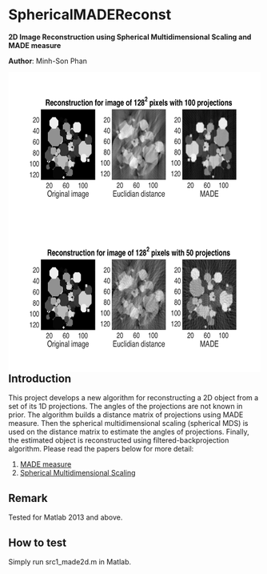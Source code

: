 # SphericalMADEReconst

**2D Image Reconstruction using Spherical Multidimensional Scaling and MADE measure**

**Author**: Minh-Son Phan

<img src="result/128px_100prjs.png" width="600" height="300" align="right" />
<img src="result/128px_50prjs.png" width="600" height="300" align="right" />

## Introduction

This project develops a new algorithm for reconstructing a 2D object from a set of its 1D projections. 
The angles of the projections are not known in prior.
The algorithm builds a distance matrix of projections using MADE measure. 
Then the spherical multidimensional scaling (spherical MDS) is used on the distance matrix to estimate the angles of projections.
Finally, the estimated object is reconstructed using filtered-backprojection algorithm.
Please read the papers below for more detail:

1. [MADE measure](http://ieeexplore.ieee.org/xpl/articleDetails.jsp?arnumber=7025348)
2. [Spherical Multidimensional Scaling](http://www.ncbi.nlm.nih.gov/pmc/articles/PMC2898708/)

## Remark 

Tested for Matlab 2013 and above.
 
## How to test

Simply run src1_made2d.m in Matlab.

